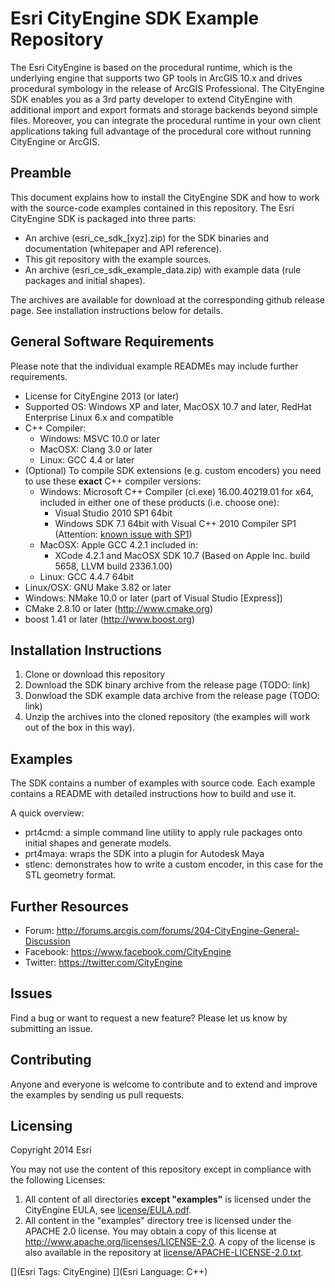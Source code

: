 # Esri CityEngine SDK Example Repository

The Esri CityEngine is based on the procedural runtime, which is the underlying engine that supports two GP tools in ArcGIS 10.x and drives procedural symbology in the release of ArcGIS Professional. The CityEngine SDK enables you as a 3rd party developer to extend CityEngine with additional import and export formats and storage backends beyond simple files. Moreover, you can integrate the procedural runtime in your own client applications taking full advantage of the procedural core without running CityEngine or ArcGIS.

## Preamble

This document explains how to install the CityEngine SDK and how to work with the source-code examples contained in this repository. The Esri CityEngine SDK is packaged into three parts:
- An archive (esri_ce_sdk_[xyz].zip) for the SDK binaries and documentation (whitepaper and API reference).
- This git repository with the example sources.
- An archive (esri_ce_sdk_example_data.zip) with example data (rule packages and initial shapes).

The archives are available for download at the corresponding github release page. See installation instructions below for details.

## General Software Requirements
Please note that the individual example READMEs may include further requirements.

* License for CityEngine 2013 (or later)
* Supported OS: Windows XP and later, MacOSX 10.7 and later, RedHat Enterprise Linux 6.x and compatible
* C++ Compiler:
  * Windows: MSVC 10.0 or later
  * MacOSX: Clang 3.0 or later
  * Linux: GCC 4.4 or later
* (Optional) To compile SDK extensions (e.g. custom encoders) you need to use these **exact** C++ compiler versions:
  * Windows: Microsoft C++ Compiler (cl.exe) 16.00.40219.01 for x64, included in either one of these products (i.e. choose one):
    * Visual Studio 2010 SP1 64bit
    * Windows SDK 7.1 64bit with Visual C++ 2010 Compiler SP1 (Attention: [known issue with SP1](https://connect.microsoft.com/VisualStudio/feedback/details/660584))
  * MacOSX: Apple GCC 4.2.1 included in:
    * XCode 4.2.1 and MacOSX SDK 10.7 (Based on Apple Inc. build 5658, LLVM build 2336.1.00)
  * Linux: GCC 4.4.7 64bit
* Linux/OSX: GNU Make 3.82 or later
* Windows: NMake 10.0 or later (part of Visual Studio [Express])
* CMake 2.8.10 or later (http://www.cmake.org)
* boost 1.41 or later (http://www.boost.org)

## Installation Instructions
1. Clone or download this repository
2. Download the SDK binary archive from the release page (TODO: link)
3. Donwload the SDK example data archive from the release page (TODO: link)
4. Unzip the archives into the cloned repository (the examples will work out of the box in this way).

## Examples
The SDK contains a number of examples with source code. Each example contains a README with detailed instructions how to build and use it.

A quick overview:
- prt4cmd: a simple command line utility to apply rule packages onto initial shapes and generate models.
- prt4maya: wraps the SDK into a plugin for Autodesk Maya
- stlenc: demonstrates how to write a custom encoder, in this case for the STL geometry format.


## Further Resources
* Forum: http://forums.arcgis.com/forums/204-CityEngine-General-Discussion
* Facebook: https://www.facebook.com/CityEngine
* Twitter: https://twitter.com/CityEngine

## Issues

Find a bug or want to request a new feature?  Please let us know by submitting an issue.

## Contributing

Anyone and everyone is welcome to contribute and to extend and improve the examples by sending us pull requests.

## Licensing

Copyright 2014 Esri

You may not use the content of this repository except in compliance with the following Licenses:
  1. All content of all directories **except "examples"** is licensed under the CityEngine EULA, see [license/EULA.pdf](license/EULA.pdf).
  2. All content in the "examples" directory tree is licensed under the APACHE 2.0 license. You may obtain a copy of this license at http://www.apache.org/licenses/LICENSE-2.0. A copy of the license is also available in the repository at [license/APACHE-LICENSE-2.0.txt](license/APACHE-LICENSE-2.0.txt).

[](Esri Tags: CityEngine)
[](Esri Language: C++)
